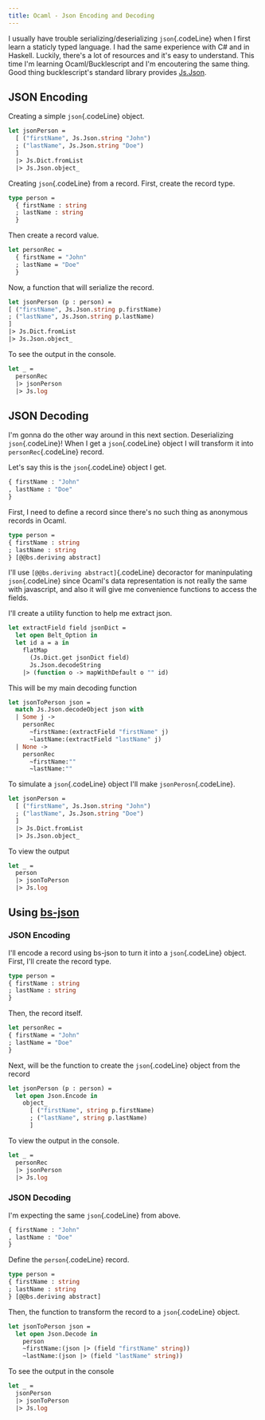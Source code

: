 ```yaml
---
title: Ocaml - Json Encoding and Decoding
---
```


I usually have trouble serializing/deserializing `json`{.codeLine} when I first learn a
staticly typed language. I had the same experience with C# and in Haskell. Luckily,
there's a lot of resources and it's easy to understand. This time I'm learning 
Ocaml/Bucklescript and I'm encoutering the same thing. Good thing
bucklescript's standard library provides [Js.Json][bucklescript-json].

## JSON Encoding

Creating a simple `json`{.codeLine} object.
```ocaml
let jsonPerson =
  [ ("firstName", Js.Json.string "John")
  ; ("lastName", Js.Json.string "Doe")
  ]
  |> Js.Dict.fromList
  |> Js.Json.object_

```

Creating `json`{.codeLine} from a record. First, create the record type.
```ocaml
type person = 
  { firstName : string
  ; lastName : string
  }
```
Then create a record value.
```ocaml
let personRec = 
  { firstName = "John"
  ; lastName = "Doe"
  }
```
Now, a function that will serialize the record.
```ocaml
let jsonPerson (p : person) = 
[ ("firstName", Js.Json.string p.firstName)
; ("lastName", Js.Json.string p.lastName)
]
|> Js.Dict.fromList
|> Js.Json.object_

```
To see the output in the console.
```ocaml
let _ = 
  personRec 
  |> jsonPerson 
  |> Js.log
```

## JSON Decoding
I'm gonna do the other way around in this next section. Deserializing 
`json`{.codeLine}! When I get a `json`{.codeLine} object I will transform it 
into `personRec`{.codeLine} record.

Let's say this is the `json`{.codeLine} object I get.
```ocaml
{ firstName : "John"
, lastName : "Doe"
}
```

First, I need to define a record since there's no such thing as anonymous 
records in Ocaml.
```ocaml
type person = 
{ firstName : string
; lastName : string
} [@@bs.deriving abstract]
```
I'll use `[@@bs.deriving abstract]`{.codeLine} decoractor for maninpulating 
 `json`{.codeLine} since Ocaml's data representation is not really the same 
with javascript, and also it will give me convenience functions to access the 
fields.

I'll create a utility function to help me extract json.
```ocaml
let extractField field jsonDict =
  let open Belt_Option in
  let id a = a in
    flatMap
      (Js.Dict.get jsonDict field)
      Js.Json.decodeString
    |> (function o -> mapWithDefault o "" id)
```
This will be my main decoding function
```ocaml
let jsonToPerson json =
  match Js.Json.decodeObject json with
  | Some j ->
    personRec
      ~firstName:(extractField "firstName" j)
      ~lastName:(extractField "lastName" j)
  | None ->
    personRec
      ~firstName:""
      ~lastName:""
```
To simulate a `json`{.codeLine} object I'll make `jsonPerosn`{.codeLine}.
```ocaml
let jsonPerson =
  [ ("firstName", Js.Json.string "John")
  ; ("lastName", Js.Json.string "Doe")
  ]
  |> Js.Dict.fromList
  |> Js.Json.object_
```
To view the output
```ocaml
let _ = 
  person 
  |> jsonToPerson 
  |> Js.log
```

## Using [bs-json][bs-json]

### JSON Encoding 

I'll encode a record using bs-json to turn it into a `json`{.codeLine} object.
First, I'll create the record type.
```ocaml
type person = 
{ firstName : string
; lastName : string
}
```
Then, the record itself.
```ocaml
let personRec =
{ firstName = "John"
; lastName = "Doe"
}
```
Next, will be the function to create the `json`{.codeLine} object from the 
record
```ocaml
let jsonPerson (p : person) =
  let open Json.Encode in
    object_
      [ ("firstName", string p.firstName)
      ; ("lastName", string p.lastName)
      ]
```
To view the output in the console.
```ocaml
let _ = 
  personRec 
  |> jsonPerson 
  |> Js.log
```

### JSON Decoding 
I'm expecting the same `json`{.codeLine} from above.
```ocaml
{ firstName : "John"
, lastName : "Doe"
}
```

Define the `person`{.codeLine} record.
```ocaml
type person =
{ firstName : string
; lastName : string
} [@@bs.deriving abstract]
```

Then, the function to transform the record to a `json`{.codeLine} object.
```ocaml
let jsonToPerson json =
  let open Json.Decode in
    person
    ~firstName:(json |> (field "firstName" string))
    ~lastName:(json |> (field "lastName" string))

```
To see the output in the console
```ocaml
let _ =
  jsonPerson
  |> jsonToPerson
  |> Js.log
```
[bucklescript-api]:https://bucklescript.github.io/bucklescript/api/
[bucklescript-json]:https://bucklescript.github.io/bucklescript/api/Js_json.html
[bs-json]:https://github.com/glennsl/bs-json
